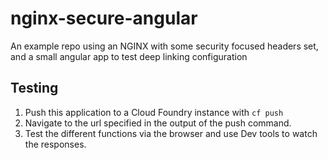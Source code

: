 # nginx-secure-angular
An example repo using an NGINX with some security focused headers set, and a small angular app to test deep linking configuration

## Testing
1. Push this application to a Cloud Foundry instance with `cf push`
2. Navigate to the url specified in the output of the push command.
3. Test the different functions via the browser and use Dev tools to watch the responses.
